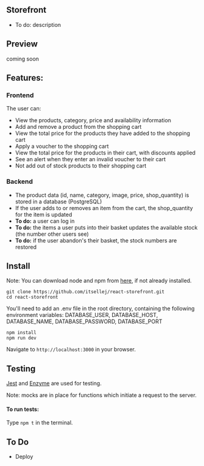 ## Storefront
- To do: description

## Preview

coming soon

## Features:

### Frontend
The user can:
- View the products, category, price and availability information
- Add and remove a product from the shopping cart
- View the total price for the products they have added to the shopping cart
- Apply a voucher to the shopping cart
- View the total price for the products in their cart, with discounts applied
- See an alert when they enter an invalid voucher to their cart
- Not add out of stock products to their shopping cart

### Backend
- The product data (id, name, category, image, price, shop_quantity) is stored in a database (PostgreSQL)
- If the user adds to or removes an item from the cart, the shop_quantity for the item is updated
- **To do:** a user can log in
- **To do:** the items a user puts into their basket updates the available stock (the number other users see)
- **To do:** if the user abandon's their basket, the stock numbers are restored


## Install

Note: You can download node and npm from [here](https://www.npmjs.com/get-npm), if not already installed.

```
git clone https://github.com/itsellej/react-storefront.git
cd react-storefront
```

You'll need to add an .env file in the root directory, containing the following environment variables: DATABASE_USER, DATABASE_HOST, DATABASE_NAME, DATABASE_PASSWORD, DATABASE_PORT

```
npm install
npm run dev
```

Navigate to `http://localhost:3000` in your browser.

## Testing

[Jest](https://jestjs.io/) and [Enzyme](https://airbnb.io/enzyme/) are used for testing. 

Note: mocks are in place for functions which initiate a request to the server.

#### To run tests:

Type `npm t` in the terminal.

## To Do
- Deploy